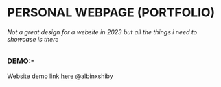  # PERSONAL WEBPAGE (PORTFOLIO)
 ###### Not a great design for a website in 2023 but all the things i need to showcase is there
 ### DEMO:-
 Website demo link [here](https://albinxshiby.github.io)
 @albinxshiby
